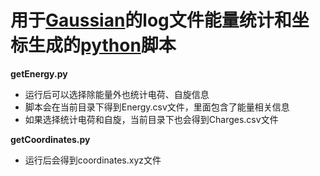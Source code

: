 # 用于[Gaussian](https://gaussian.com/)的log文件能量统计和坐标生成的[python](https://www.python.org/)脚本

**getEnergy.py**

- 运行后可以选择除能量外也统计电荷、自旋信息
- 脚本会在当前目录下得到Energy.csv文件，里面包含了能量相关信息
- 如果选择统计电荷和自旋，当前目录下也会得到Charges.csv文件


**getCoordinates.py**

- 运行后会得到coordinates.xyz文件
